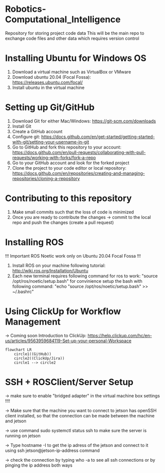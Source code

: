 # Robotics-Computational_Intelligence
Repository for storing project code data
This will be the main repo to exchange code files and other data which requires version control


# Installing Ubuntu for Windows OS
1. Download a virtual machine such as VirtualBox or VMware
2. Download ubuntu 20.04 (Focal Fossa): https://releases.ubuntu.com/focal/
3. Install ubuntu in the virtual machine

# Setting up Git/GitHub
1. Download Git for either Mac/Windows: https://git-scm.com/downloads
2. Install Git 
3. Create a GitHub account 
4. Configure git: https://docs.github.com/en/get-started/getting-started-with-git/setting-your-username-in-git
5. Go to GitHub and fork this repository to your account: https://docs.github.com/en/pull-requests/collaborating-with-pull-requests/working-with-forks/fork-a-repo
6. Go to your GitHub account and look for the forked project
7. Clone the project to your code editor or local repository: https://docs.github.com/en/repositories/creating-and-managing-repositories/cloning-a-repository

# Contributing to this repository
1. Make small commits such that the loss of code is minimized
2. Once you are ready to contribute the changes -> commit to the local repo and
push the changes (create a pull request) 

# Installing ROS
[//]: # "!!! ROS only works on Ubuntu Focal"
!!! Important ROS Noetic work only on Ubuntu 20.04 Focal Fossa !!!
1. Install ROS on your machine following tutorial: http://wiki.ros.org/Installation/Ubuntu
2. Each new terminal requires following command for ros to work: "source /opt/ros/noetic/setup.bash" for convinience setup the bash with following command:
"echo "source /opt/ros/noetic/setup.bash" >> ~/.bashrc"


# Using ClickUp for Workflow Management 
-> Coming soon
Introduction to ClickUp: https://help.clickup.com/hc/en-us/articles/9563959684119-Set-up-your-personal-Workspace

```mermaid
flowchart LR
    circle1((GitHub))
    circle2((ClickUp/Jira))
    circle1 --> circle2
```
# SSH + ROSClient/Server Setup

-> make sure to enable "bridged adapter" in the virtual machine box settings !!!!

-> Make sure that the machine you want to connect to jetson has openSSH client installed, so that the connection can be made between the machine and jetson 

-> use command sudo systemctl status ssh to make sure the server is running on jetson 

-> Type hostname -I to get the ip adress of the jetson and connect to it using ssh jetson@jetson-ip-address command 

-> check the connection by typing who -a to see all ssh connections or by pinging the ip address both ways